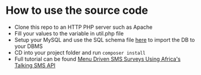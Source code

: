 # How to use the source code
- Clone this repo to an HTTP PHP server such as Apache
- Fill your values to the variable in util.php file
- Setup your MySQL and use the SQL schema file [here](https://gist.github.com/derduskenga/4a9b73db1216493b9ece7a8aa888810f) to import the DB to your DBMS
- CD into your project folder and run `composer install` 
- Full tutorial can be found [Menu Driven SMS Surveys Using Africa's Talking SMS API](https://developers.decoded.africa/index.php/2021/07/28/menu-driven-sms-surveys-using-africas-talking-sms-api/)

